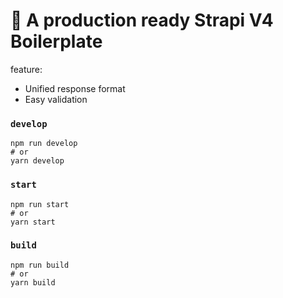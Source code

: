 # 🚀 A production ready Strapi V4 Boilerplate

feature:
- Unified response format
- Easy validation

### `develop`

```
npm run develop
# or
yarn develop
```

### `start`

```
npm run start
# or
yarn start
```

### `build`

```
npm run build
# or
yarn build
```

